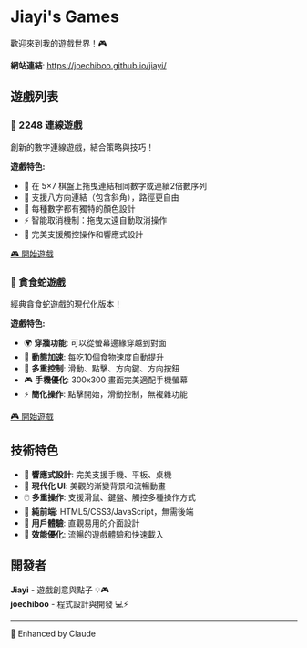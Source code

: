 # Jiayi's Games

歡迎來到我的遊戲世界！🎮

**網站連結**: https://joechiboo.github.io/jiayi/

## 遊戲列表

### 🔢 2248 連線遊戲
創新的數字連線遊戲，結合策略與技巧！

**遊戲特色:**
- 🎯 在 5×7 棋盤上拖曳連結相同數字或連續2倍數序列
- 🔗 支援八方向連結（包含斜角），路徑更自由
- 🎨 每種數字都有獨特的顏色設計
- ⚡ 智能取消機制：拖曳太遠自動取消操作
- 📱 完美支援觸控操作和響應式設計

[🎮 開始遊戲](https://joechiboo.github.io/jiayi/2248/)

### 🐍 貪食蛇遊戲
經典貪食蛇遊戲的現代化版本！

**遊戲特色:**
- 🌍 **穿牆功能**: 可以從螢幕邊緣穿越到對面
- 🚀 **動態加速**: 每吃10個食物速度自動提升
- 📱 **多重控制**: 滑動、點擊、方向鍵、方向按鈕
- 🎮 **手機優化**: 300x300 畫面完美適配手機螢幕
- ⚡ **簡化操作**: 點擊開始，滑動控制，無複雜功能

[🎮 開始遊戲](https://joechiboo.github.io/jiayi/snake/)

## 技術特色
- 📱 **響應式設計**: 完美支援手機、平板、桌機
- 🎨 **現代化 UI**: 美觀的漸變背景和流暢動畫
- 🖱️ **多重操作**: 支援滑鼠、鍵盤、觸控多種操作方式
- 🔧 **純前端**: HTML5/CSS3/JavaScript，無需後端
- 🎯 **用戶體驗**: 直觀易用的介面設計
- 🚀 **效能優化**: 流暢的遊戲體驗和快速載入

## 開發者

**Jiayi** - 遊戲創意與點子 💡🎮  
**joechiboo** - 程式設計與開發 💻⚡

---

🤖 Enhanced by Claude